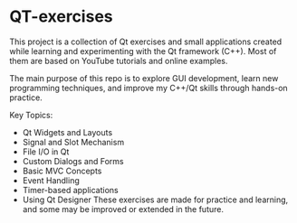 # QT-exercises

This project is a collection of Qt exercises and small applications created while learning and experimenting with the Qt framework (C++). Most of them are based on YouTube tutorials and online examples.

The main purpose of this repo is to explore GUI development, learn new programming techniques, and improve my C++/Qt skills through hands-on practice.

Key Topics:
  - Qt Widgets and Layouts
  - Signal and Slot Mechanism
  - File I/O in Qt
  - Custom Dialogs and Forms
  - Basic MVC Concepts
  - Event Handling
  - Timer-based applications
  - Using Qt Designer
These exercises are made for practice and learning, and some may be improved or extended in the future.
